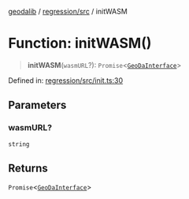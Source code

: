 [geodalib](../../../modules.md) / [regression/src](../index.md) / initWASM

# Function: initWASM()

> **initWASM**(`wasmURL`?): `Promise`\<[`GeoDaInterface`](../../../core/src/interfaces/GeoDaInterface.md)\>

Defined in: [regression/src/init.ts:30](https://github.com/GeoDaCenter/geoda-lib/blob/04471ecd75dbfe13a0a0fbff4b6e7d785ad0f8e7/js/packages/regression/src/init.ts#L30)

## Parameters

### wasmURL?

`string`

## Returns

`Promise`\<[`GeoDaInterface`](../../../core/src/interfaces/GeoDaInterface.md)\>
